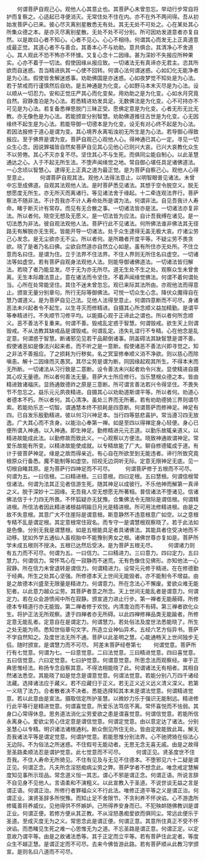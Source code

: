 <!-- { "loadSidebar": true } -->
　　何谓菩萨自观己心。观他人心其意止也。其菩萨心未曾忽忘。举动行步常自将护而复察之。心适起已寻便消灭。无常住处不住在内。亦不在外不两间得。吾从初始发菩萨心已来。彼心尽灭离别星散悉无有处。其无无处不可处之。心在某处其心所集众德之本。是亦灭尽离别星散。无处不处不可分别。所可因劝发道意者亦复自然。以是故曰心者不知心。心者不见心。心心不相待。何谓其心而发无上正真道意成最正觉。其道心者不与善合。其善本心不与劝助。意共俱合。其清净心不舍道心。其人观此不恐不怖亦不怀懅。又复心念十二因缘。甚为深妙不失报应所种果实。心亦不着于一切法。假使因缘从报应致。一切诸法无有真谛亦无君主。恣其所欲而自迷惑。吾当精进执其一心使不回转。何谓心法何谓迷惑。心如幻化无能净者是为心法。假使皆舍解迷惑事。劝助佛国是亦迷惑。心如夜梦觉不知处是为心法。若于禁戒而行谨慎然后自劝。是五神通是为化变。心如野马本末灭尽是为心法。设以顺从一切忍力。安和正觉庄严其心而化变矣。用劝助之是为化变。心如水月究竟自然。寂静澹泊是为心法。若悉精进劝发具足。无数佛法是为化变。心不可持亦不可见是为心法。若复备悉禅思脱门三昧正受。愿佛定意是为化变。心者无形无比无教。亦无像色是为心法。若能颁宣分别智慧。劝助佛道推往古世是为化变。心无因缘终不起生是为心法。若能导御一切德本是为化变。设无有对心终不起是为心法。若因法报修于道心是谓为变。其心境界永离垢浊初无所生是为心法。若导御心得致报应。至于佛界是谓为变。菩萨自观己心观他人心。得神通已其心一定。寻见一切众生心念。因说罪福皆自然矣菩萨自见其心见他心已则兴大哀。已兴大哀教化众生不以劳倦。其心不灭亦复不尽。坚住其心不与生死。而俱同尘能自制心。以此圣慧通达之心。入于不起无所生法。不堕声闻缘觉之地。常自御心堪任具足诸佛道法。一心念顷以智慧心。逮得无上正真之道为最正觉。是为菩萨自察己心。观他人心得至意止。
　　何谓菩萨自观其法。观他人法得法意止。以明智眼普见诸法。未曾中忘至成佛道。自观其法观他人法。是时菩萨悉见诸法。其想于空令脱空义。脱无想愿度无所生。亦无所灭而离诸行。等见诸法舍于缘起。十二牵连观法界行。菩萨察法不随非法。不计吾我亦不计人寿命处所是谓为法。何谓非法。自见吾我计人寿命。睹于断灭计有常存。而见有无合散之事。一切诸法皆亦是法。一切诸法亦复非法。所以者何。晓空无想及无愿义。是一切法皆为应法。自计吾我缚在诸见。是一切法悉为非法。彼自观法观他人法。菩萨行此不见诸法。何所佛法谁非佛法其无径路无有解脱亦无生死。皆能开导一切诸法。处于众生逮得无盖无极大哀。疗诸尘劳己心发念。是无尘欲亦无不尘。所以者何。是所趣者开度平等。不疑尘劳不畏贪欲。晓了是者乃名曰佛。尘欲自然道亦自然立心如是。虽有所住亦无处所。不住立意而名曰住。是谓为住。立于法界不住法界。不住人界则无所住名曰虚空。一切诸法等如虚空。若有菩萨自观身法观他人法。则能导御诸佛道法。一切诸法皆归解法。若晓了者乃能显发。尽于无为亦无所尽。道无生处不生之处。观察众生未曾舍离。无生本际趣法意止。意在诸法而令坚住。不着声闻缘觉佛法。何谓不着何谓处当。心所在处常能坚住。其住不迷未曾忽忘。观已来际其法所由。亦观他法而得意止。颁宣无量分别章句。所行无际等御佛法。可悦一切众生心念。降伏众魔得自在慧乃谓道义。是为菩萨自见己法。见他人法得至意止。何谓四意断而不可尽。身诸恶法未兴起者令不起生。以生寻灭而修精进。自摄其心所念顺义益加精勤。是谓平等奉精进行。不失顺节习修平均。以能摄心观于正谛此之谓也。所以者何所念顺义。恶不善法不复重来。何谓不善。毁戒乱定惑于智慧。何谓毁戒。欲生天上则谓毁戒。不从法教其缺戒品是谓毁戒。何谓乱定。违失礼谊行不专精。心在他念是乱定意。何谓惑于智慧。断诸邪见见若干品颠倒诸事。阴盖碍法其缺智慧是谓不善。假使诸恶如是像法兴起来者。而不听之是一意断。假使诸恶不善法兴即寻觉之。知之非法不善报应。了之损耗为行秽矣。名之冥室修奉顺义消不净欲。则以慈心而除嗔恚。解十二因缘而灭愚冥。其尽尘劳是谓为断。同因缘起观其所生。不得本末而无所断。一切诸法从习行致是二意断。设令善法未兴起者劝令兴发。显使精进自摄其心叹无量德。所以者何善法无量。菩萨大士所应修行。当乐慧根众德之本。皆由精进致诸福庆。显扬通致德祚之原是三意断。所可谓言善法若兴令得坚住。不畏失节不忽忘之。益乐元元夙夜精进。自摄其心以劝助道斯谓平等。所以者何。劝道心者德本不朽。所以者何。其心清净。虽处三界而无所著。若有劝助德猗三界则谓尽索。若能劝乐志一切智。谓通慧本终不损耗是四意断。何谓菩萨而修神足。神足有四。已自发乐殷勤精进。彼以何习兴神足本。当行四等慈悲喜护。常当遵习四无放逸。广大其心而不贪身。以能治心奉第一禅。如是至四以得禅定身心轻便。身心已便所谓入神通。以入神通。即生神足。勤修精进元元志道。以勤乐故辄亲道义。以精进故能成此法。以勤修故而致此义。一心观察以方便法。晓致神通故谓神足。常爱乐故能有所变。以精进故能使成就。以专精故能了广大。聊自修德辄成于道。有计于彼菩萨神足。缘是之故而得亲近。有心自在所欲至到无能违者。谛行所致究竟根原众行备悉。魔不能制等如虚空。彻视无边洞听无际。定意无限神足无底。见一切根自睹其原。是为菩萨行四神足而不可尽。
　　何谓菩萨修于五根而不可尽。何谓为五。一曰信根。二曰精进根。三曰意根。四曰定根。五曰慧根。何谓信根常信诸法。何谓为法其正见者信游生死。随其神足以成彼行。不乐他神而解第一真谛之义。脱于深妙十二因缘。无吾我人空无想愿无所著相。普信诸法不堕诸见。信诸佛法信于十力四无所畏。不怀狐疑亦无犹豫。合集佛法令无限际是谓信根。何谓精进根。所信法者因此精进诸根益明踰日月光是精进根。所可用法修精进根。由是之故不失意根。其意广大不住崖际是谓意根。斯意静然不违意根意广如空。以之意根专精不乱是谓定根。其定意根常住寂名。而专守一是谓慧根观察晓了。若于此法如是色像。分别无我是谓慧根。如是五根能具足者具诸佛法。其能具者住受决地而不动移。犹如外学五通仙人虽视胎中不能豫别男女之根。诸佛世尊亦复如是。菩萨所学未成五根则不授决。五根已达然后受决。是为菩萨五根无尽。
　　何谓诸力则有五力而不可尽。何谓为五。一曰信力。二曰精进力。三曰意力。四曰定力。五曰慧力。何谓信力。常怀笃心在一寂静而不迷荒。无有色像住见佛形。亦知他法一心寂静。所在信力未曾退转是谓信力。何谓精进力。设常元元修于精进。在在修德勤于经典。所生之处其心坚强。所修德本天上世间无能毁者。亦不能制令不增益。由是之故德本兴盛至无限量是精进力。何谓意力。所在念法心不懈废。爱欲众难无能犯者。以此意力越众尘劳。其菩萨者意之所念。天上世间无能乱者是谓意力。何谓定力。若在众会游愦闹中所在寂静。颁宣道力进止行步。第一禅者无能蔽碍。所修德本专精道行亦无能毁。第二禅者修于欢悦。内清澹泊而不有碍。第三禅者欲化众生。将护正法无所观察。逮于四禅者亦无所碍。以此四禅修禅品类无能踰者。所修定意无能乱者。定意自在是谓定力。何谓慧力。若处俗法及度世法悉能晓了。所生之处无能为师。悉知世俗章句文字。所造立业神仙异术。五经六艺方俗异书。菩萨不学自然知之。及度世法无所不通。菩萨以此圣明之慧。心能通畅天上世间独步无侣。随时颁宣。是谓慧力而不可尽。
阿差末菩萨经卷第七
　　何谓觉意。菩萨所行有七觉意。何谓为七。一曰意觉意。二曰法觉意。三曰精进觉意。四曰喜觉意。五曰信觉意。六曰定觉意。七曰护觉意。何谓意觉意。所思念法而观察经。审于正典思惟经法。称扬专念自察其意。不得法相能晓了此。何谓诸法无有相者。其相自然诸法悉空。其能晓了如是觉念是谓意觉意。何谓法觉意。若能分别八万四千诸经法藏。选择诸法应于藏义。若不应藏归于正义。若无正义近义远义清义深义。若第一义晓了法力。合者散者决不决者。悉能选择知其本末是谓法觉意。何谓精进觉意。若以此意由是宣法。摄取信定所护圣慧。以微妙力乐于强识无能制远。精进修行此平等行是精进觉意。何谓喜觉意。所爱乐法笃信不离。常怀喜悦而不怯弱。其身口心常得休息。思务道法消化尘劳爱欲之患是谓喜觉意。何谓信觉意。若能所信永离身心。爱欲尘劳心住定意是谓信觉意。何谓定觉意。由以意定达了诸法。分别圣慧心以专精。明识诸法诸根通利。断众倒见所住无处。皆由定故能致此耳。解无吾我诸法平等是谓定觉意。何谓护觉意。若能思惟分别法界。心不驰骋猗在俗法心无边际。不为俗法之所迷惑。不住假号无能动者。无思无念无喜无戚。由是之故得至圣路柔顺法忍是谓护觉意。此七觉意而不可尽。
　　何谓正见。贤圣度世不住吾我。不住人寿命无所猗见。不住有见及与无见不住德本。不堕邪见六十二疑是谓正见。何谓正念。凡夫所念淫怒痴病尘劳之弊。菩萨学者不想念此。唯念戒定慧解度知见事所示现品。常念道义恒一其志。谓心不邪是谓正念。何谓正语。所说言辞不自见身不见他人。言语柔和不演粗义。以此宣教入于圣道。不说世谈无益之言是谓正语。何谓正治。所修行者罪福众义不行此法。唯修正道平等之义是谓正治。何谓正业。演贤圣辞多所悦豫。而知止足不舍限节。不贪利养不怀谀谄。心不游逸所修辄善将养威仪。见他得供不怀嫉妒。己所得养安身而已。不犯殃衅随佛教训是谓正业。何谓正便。若修方便从其正教。不从淫怒愚痴爱欲而俱同尘。常远此便乐于圣道。至成灭度无为之义。常思念此是谓正便。何谓正意。其意所住真正不受不怀谀谄。而悉睹见生死之难一心思惟无为之道。不忘圣路是谓正意。何谓正定。以定意故乃谓平等。由是之故诸法悉等。其于正定而立平等。若有菩萨住此定者。等度众生不越正慧。是谓正定而不可尽。去来今佛皆游此路。若有菩萨顺从此教习学颁宣。是则名曰八道而不可尽。
